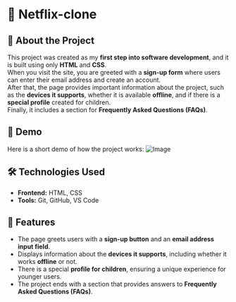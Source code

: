 # 🚀 Netflix-clone

## 📌 About the Project  
This project was created as my **first step into software development**, and it is built using only **HTML** and **CSS**.  
When you visit the site, you are greeted with a **sign-up form** where users can enter their email address and create an account.  
After that, the page provides important information about the project, such as the **devices it supports**, whether it is available **offline**, and if there is a **special profile** created for children.  
Finally, it includes a section for **Frequently Asked Questions (FAQs)**. 


## 🎥 Demo  
Here is a short demo of how the project works: 
![Image](https://github.com/user-attachments/assets/223816dd-c793-4258-9104-3c1997426f19)


## 🛠️ Technologies Used  
- **Frontend:** HTML, CSS
- **Tools:** Git, GitHub, VS Code


## 🚀 Features  
- The page greets users with a **sign-up button** and an **email address input field**.  
- Displays information about the **devices it supports**, including whether it works **offline** or not.  
- There is a special **profile for children**, ensuring a unique experience for younger users.  
- The project ends with a section that provides answers to **Frequently Asked Questions (FAQs)**.  
